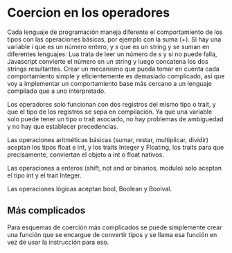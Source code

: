 # Coercion en los operadores

Cada lenguaje de programación maneja diferente el comportamiento de los tipos
con las operaciones básicas, por ejemplo con la suma (+). Si hay una variable
_i_ que es un número entero, y _s_ que es un string y se suman en diferentes
lenguajes: Lua trata de leer un número de _s_ y si no puede falla, Javascript
convierte el número en un string y luego concatena los dos strings resultantes.
Crear un mecanismo que pueda tomar en cuenta cada comportamiento simple y
eficientemente es demasiado complicado, así que voy a implementar un
comportamiento base más cercano a un lenguaje compilado que a uno interpretado.

Los operadores solo funcionan con dos registros del mismo tipo o trait, y que
el tipo de los registros se sepa en compilación. Ya que una variable solo puede
tener un tipo o trait asociado, no hay problemas de ambiguedad y no hay que
establecer precedencias.

Las operaciones aritméticas básicas (sumar, restar, multiplicar, dividir)
aceptan los tipos float e int, y los traits Integer y Floating, los traits
para que precisamente, conviertan el objeto a int o float nativos. 

Las operaciones a enteros (shift, not and or binarios, modulo) solo aceptan
el tipo int y el trait Integer.

Las operaciones lógicas aceptan bool, Boolean y Boolval.

## Más complicados

Para esquemas de coerción más complicados se puede simplemente crear una
función que se encargue de convertir tipos y se llama esa función en vez de
usar la instrucción para eso.